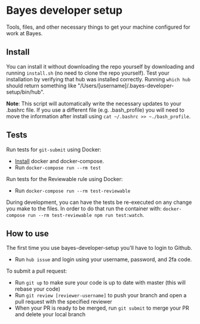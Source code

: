 # Bayes developer setup
Tools, files, and other necessary things to get your machine configured for work at Bayes.

## Install

You can install it without downloading the repo yourself by downloading and
running `install.sh` (no need to clone the repo yourself). Test your installation by verifying that hub was installed correctly.
Running `which hub` should return something like "/Users/[username]/.bayes-developer-setup/bin/hub".

**Note**: This script will automatically write the necessary updates to your .bashrc file. If you use a different file (e.g. .bash_profile) you will need to move the information after install using `cat ~/.bashrc >> ~./bash_profile`. 
## Tests

Run tests for `git-submit` using Docker:

* [Install](http://go/wiki/Docker) docker and docker-compose.
* Run `docker-compose run --rm test`

Run tests for the Reviewable rule using Docker:

* Run `docker-compose run --rm test-reviewable`

During development, you can have the tests be re-executed on any change you make
to the files. In order to do that run the container with:
`docker-compose run --rm test-reviewable npm run test:watch`.

## How to use

The first time you use bayes-developer-setup you'll have to login to Github. 

* Run `hub issue` and login using your username, password, and 2fa code.

To submit a pull request:

* Run `git up` to make sure your code is up to date with master (this will rebase your code)
* Run `git review [reviewer-username]` to push your branch and open a pull request with the specified reviewer
* When your PR is ready to be merged, run `git submit` to merge your PR and delete your local branch


